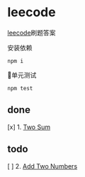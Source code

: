 # leecode

[leecode](https://leetcode.com)刷题答案

安装依赖

```shell
npm i
```

单元测试

```shell
npm test
```

## done

[x] 1. [Two Sum](https://leetcode.com/problems/two-sum/)

## todo

[ ] 2. [Add Two Numbers](https://leetcode.com/problems/add-two-numbers)